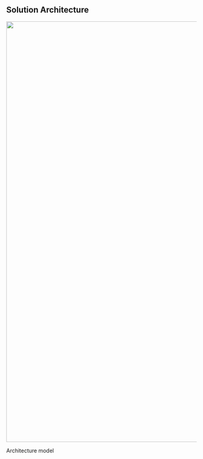 ## Solution Architecture

<img align="center" width="1110" src="/docs/Future State Solution Architecture.drawio (3).png">

Architecture model
